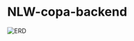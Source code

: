 # NLW-copa-backend

![ERD](https://user-images.githubusercontent.com/99975837/199725713-77f4ebb2-7d78-4784-a168-a13a33838547.svg)


